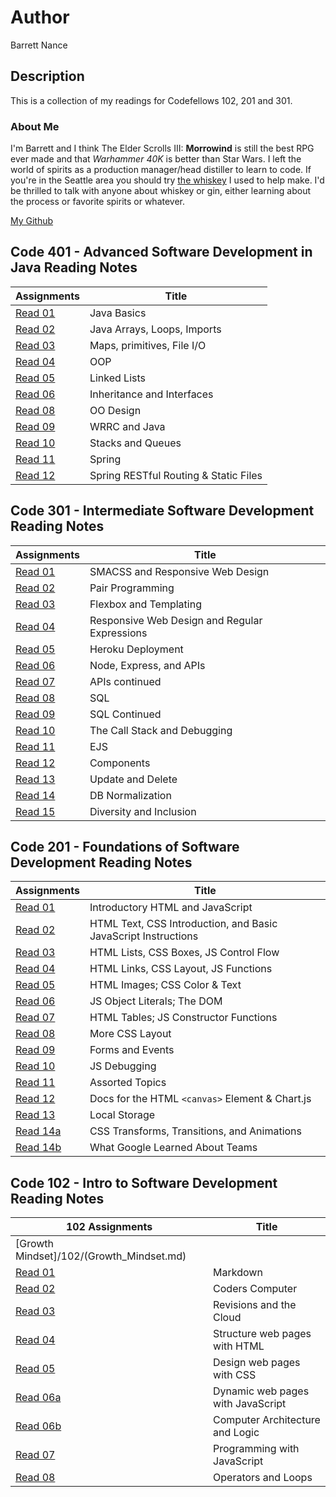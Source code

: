 # Author

Barrett Nance

## Description

This is a collection of my readings for Codefellows 102, 201 and 301.

### About Me

I'm Barrett and I think The Elder Scrolls III: **Morrowind** is still the best RPG ever made and that *Warhammer 40K* is better than Star Wars. I left the world of spirits as a production manager/head distiller to learn to code. If you're in the Seattle area you should try [the whiskey](https://www.tastings.com/Spirits-Review/Copperworks-Distilling-Company-American-Single-Malt-Whiskey-USA-96-Proof-11-01-2018.aspx) I used to help make. I'd be thrilled to talk with anyone about whiskey or gin, either learning about the process or favorite spirits or whatever.

[My Github](https://github.com/baxance)

## Code 401 - Advanced Software Development in Java Reading Notes

Assignments | Title
------------|------
[Read 01](/401/read401-01.md) | Java Basics
[Read 02](/401/read401-02.md) | Java Arrays, Loops, Imports
[Read 03](/401/read401-03.md) | Maps, primitives, File I/O
[Read 04](/401/read401-04.md) | OOP
[Read 05](/401/read401-05.md) | Linked Lists
[Read 06](/401/read401-06.md) | Inheritance and Interfaces
[Read 08](/401/read401-08.md) | OO Design
[Read 09](/401/read401-09.md) | WRRC and Java
[Read 10](/401/read401-10.md) | Stacks and Queues
[Read 11](/401/read401-11.md) | Spring
[Read 12](/401/read401-12.md) | Spring RESTful Routing & Static Files

## Code 301 - Intermediate Software Development Reading Notes

Assignments | Title
------------|------
[Read 01](/301/read301-01.md) | SMACSS and Responsive Web Design
[Read 02](/301/read301-02.md) | Pair Programming
[Read 03](/301/read301-03.md) | Flexbox and Templating
[Read 04](/301/read301-04.md) | Responsive Web Design and Regular Expressions
[Read 05](/301/read301-05.md) | Heroku Deployment
[Read 06](/301/read301-06.md) | Node, Express, and APIs
[Read 07](/301/read301-07.md) | APIs continued
[Read 08](/301/read301-08.md) | SQL
[Read 09](/301/read301-09.md) | SQL Continued
[Read 10](/301/read301-10.md) | The Call Stack and Debugging
[Read 11](/301/read301-11.md) | EJS
[Read 12](/301/read301-12.md) | Components
[Read 13](/301/read301-13.md) | Update and Delete
[Read 14](/301/read301-14.md) |DB Normalization
[Read 15](/301/read301-15.md) | Diversity and Inclusion

## Code 201 - Foundations of Software Development Reading Notes

Assignments | Title
----------------|------
[Read 01](/201/read201-01.md) | Introductory HTML and JavaScript
[Read 02](/201/read201-02.md) | HTML Text, CSS Introduction, and Basic JavaScript Instructions
[Read 03](/201/read201-03.md) | HTML Lists, CSS Boxes, JS Control Flow
[Read 04](/201/read201-04.md) | HTML Links, CSS Layout, JS Functions
[Read 05](/201/read201-05.md) | HTML Images; CSS Color & Text
[Read 06](/201/read201-06.md) | JS Object Literals; The DOM
[Read 07](/201/read201-07.md) | HTML Tables; JS Constructor Functions
[Read 08](/201/read201-08.md) | More CSS Layout
[Read 09](/201/read201-09.md) | Forms and Events
[Read 10](/201/read201-10.md) | JS Debugging
[Read 11](/201/read201-11.md) | Assorted Topics
[Read 12](/201/read201-12.md) | Docs for the HTML `<canvas>` Element & Chart.js
[Read 13](/201/read201-13.md) | Local Storage
[Read 14a](/201/read201-14a.md) | CSS Transforms, Transitions, and Animations
[Read 14b](/201/read201-14b.md) | What Google Learned About Teams

## Code 102 - Intro to Software Development Reading Notes

102 Assignments | Title
--------------------------|----------
[Growth Mindset]/102/(Growth_Mindset.md) |
[Read 01](/102/Read01_Markdown.md) | Markdown
[Read 02](/102/Read02_Coders_Computer.md) | Coders Computer
[Read 03](/102/Read03_Revisions_Cloud.md) | Revisions and the Cloud
[Read 04](/102/Read04_Structure_HTML.md) | Structure web pages with HTML
[Read 05](/102/Read05_Design_CSS.md) | Design web pages with CSS
[Read 06a](/102/Read06a_Dynamic_JS.md) | Dynamic web pages with JavaScript
[Read 06b](/102/Read06b_Computer_Architecture_Logic.md) | Computer Architecture and Logic
[Read 07](/102/Read07_Programming_JS.md) | Programming with JavaScript
[Read 08](/102/Read08_Operators_Loops) | Operators and Loops
